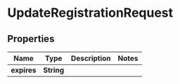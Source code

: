 

# UpdateRegistrationRequest


## Properties

| Name | Type | Description | Notes |
|------------ | ------------- | ------------- | -------------|
|**expires** | **String** |  |  |



